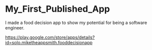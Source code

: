 # My_First_Published_App
I made a food decision app to show my potential for being a software engineer.

https://play.google.com/store/apps/details?id=solo.miketheappsmith.fooddecisionapp
